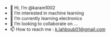 - 👋 Hi, I’m @karam1002
- 👀 I’m interested in machine learning
- 🌱 I’m currently learning electronics
- 💞️ I’m looking to collaborate on ...
- 📫 How to reach me : k.lahboub01@gmail.com

<!---
karam1002/karam1002 is a ✨ special ✨ repository because its `README.md` (this file) appears on your GitHub profile.
You can click the Preview link to take a look at your changes.
--->
